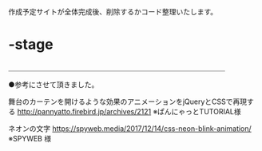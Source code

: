 作成予定サイトが全体完成後、削除するかコード整理いたします。

# -stage
＿＿＿＿＿＿＿＿＿＿＿＿＿＿＿＿＿＿＿＿＿＿＿＿＿＿＿＿＿＿＿

●参考にさせて頂きました。

舞台のカーテンを開けるような効果のアニメーションをjQueryとCSSで再現する
http://pannyatto.firebird.jp/archives/2121
※ぱんにゃっとTUTORIAL様

ネオンの文字
https://spyweb.media/2017/12/14/css-neon-blink-animation/
※SPYWEB 様
